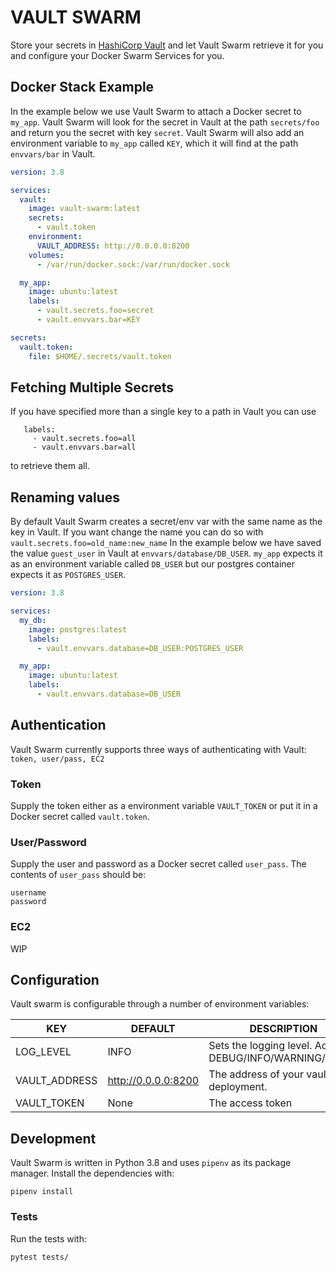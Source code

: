 # VAULT SWARM

Store your secrets in [HashiCorp Vault](https://www.vaultproject.io) and let Vault Swarm retrieve it for you and 
configure your Docker Swarm Services for you. 

## Docker Stack Example
In the example below we use Vault Swarm to attach a Docker secret to `my_app`. Vault Swarm will look for the secret in Vault
at the path `secrets/foo` and return you the secret with key `secret`.
Vault Swarm will also add an environment variable to `my_app` called `KEY`, which it will find at the path `envvars/bar` in Vault.

```yaml
version: 3.8

services:
  vault:
    image: vault-swarm:latest
    secrets:
      - vault.token
    environment:
      VAULT_ADDRESS: http://0.0.0.0:8200
    volumes:
      - /var/run/docker.sock:/var/run/docker.sock

  my_app:
    image: ubuntu:latest
    labels:
      - vault.secrets.foo=secret
      - vault.envvars.bar=KEY

secrets:
  vault.token:
    file: $HOME/.secrets/vault.token
```

## Fetching Multiple Secrets
If you have specified more than a single key to a path in Vault you can use 
```
   labels:
     - vault.secrets.foo=all
     - vault.envvars.bar=all

```
to retrieve them all.

## Renaming values
By default Vault Swarm creates a secret/env var with the same name as the key in Vault. 
If you want change the name you can do so with `vault.secrets.foo=old_name:new_name`
In the example below we have saved the value `guest_user` in Vault at `envvars/database/DB_USER`. 
`my_app` expects it as an environment variable called `DB_USER` but our postgres container expects it as `POSTGRES_USER`.

```yaml
version: 3.8

services:
  my_db:
    image: postgres:latest
    labels:
      - vault.envvars.database=DB_USER:POSTGRES_USER

  my_app:
    image: ubuntu:latest
    labels:
      - vault.envvars.database=DB_USER
```

## Authentication
Vault Swarm currently supports three ways of authenticating with Vault: `token, user/pass, EC2`

### Token
Supply the token either as a environment variable `VAULT_TOKEN` or put it in a Docker secret called `vault.token`.

### User/Password
Supply the user and password as a Docker secret called `user_pass`. The contents of `user_pass` should be:
```
username
password
```

### EC2
WIP

## Configuration
Vault swarm is configurable through a number of environment variables:

| KEY               | DEFAULT       | DESCRIPTION       |
| ----------------- | ------------- | ----------------- | 
| LOG_LEVEL         | INFO          | Sets the logging level. Accepts: DEBUG/INFO/WARNING/ERROR |
| VAULT_ADDRESS     | http://0.0.0.0:8200          | The address of your vault deployment. |
| VAULT_TOKEN       | None          | The access token |  

## Development
Vault Swarm is written in Python 3.8 and uses `pipenv` as its package manager. 
Install the dependencies with:
```
pipenv install
```

### Tests
Run the tests with:

```
pytest tests/
```
